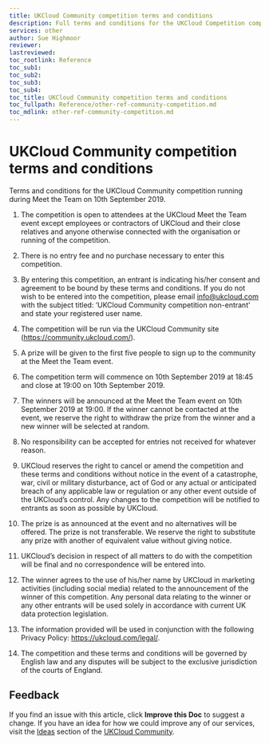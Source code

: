```yaml
---
title: UKCloud Community competition terms and conditions
description: Full terms and conditions for the UKCloud Competition competition running during Meet the Team on 10th September 2019
services: other
author: Sue Highmoor
reviewer:
lastreviewed:
toc_rootlink: Reference
toc_sub1: 
toc_sub2:
toc_sub3:
toc_sub4:
toc_title: UKCloud Community competition terms and conditions
toc_fullpath: Reference/other-ref-community-competition.md
toc_mdlink: other-ref-community-competition.md
---
```


# UKCloud Community competition terms and conditions

Terms and conditions for the UKCloud Community competition running during Meet the Team on 10th September 2019.

1. The competition is open to attendees at the UKCloud Meet the Team event except employees or contractors of UKCloud and their close relatives and anyone otherwise connected with the organisation or running of the competition.

2. There is no entry fee and no purchase necessary to enter this competition.

3. By entering this competition, an entrant is indicating his/her consent and agreement to be bound by these terms and conditions. If you do not wish to be entered into the competition, please email <info@ukcloud.com> with the subject titled: ‘UKCloud Community competition non-entrant’ and state your registered user name.

4. The competition will be run via the UKCloud Community site (<https://community.ukcloud.com/>).

5. A prize will be given to the first five people to sign up to the community at the Meet the Team event.

6. The competition term will commence on 10th September 2019 at 18:45 and close at 19:00 on 10th September 2019.

7. The winners will be announced at the Meet the Team event on 10th September 2019 at 19:00. If the winner cannot be contacted at the event, we reserve the right to withdraw the prize from the winner and a new winner will be selected at random.

8. No responsibility can be accepted for entries not received for whatever reason.

9. UKCloud reserves the right to cancel or amend the competition and these terms and conditions without notice in the event of a catastrophe, war, civil or military disturbance, act of God or any actual or anticipated breach of any applicable law or regulation or any other event outside of the UKCloud’s control. Any changes to the competition will be notified to entrants as soon as possible by UKCloud.

10. The prize is as announced at the event and no alternatives will be offered. The prize is not transferable. We reserve the right to substitute any prize with another of equivalent value without giving notice.

11. UKCloud’s decision in respect of all matters to do with the competition will be final and no correspondence will be entered into.

12. The winner agrees to the use of his/her name by UKCloud in marketing activities (including social media) related to the announcement of the winner of this competition. Any personal data relating to the winner or any other entrants will be used solely in accordance with current UK data protection legislation.

13. The information provided will be used in conjunction with the following Privacy Policy: <https://ukcloud.com/legal/>.

14. The competition and these terms and conditions will be governed by English law and any disputes will be subject to the exclusive jurisdiction of the courts of England.

## Feedback

If you find an issue with this article, click **Improve this Doc** to suggest a change. If you have an idea for how we could improve any of our services, visit the [Ideas](https://community.ukcloud.com/ideas) section of the [UKCloud Community](https://community.ukcloud.com/).

